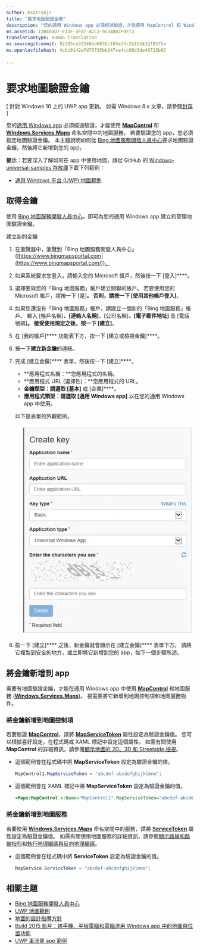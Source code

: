 ```yaml
---
author: msatranjr
title: "要求地圖驗證金鑰"
description: "您的通用 Windows app 必須經過驗證，才能使用 MapControl 和 Windows.Services.Maps 命名空間中的地圖服務。"
ms.assetid: 13B400D7-E13F-4F07-ACC3-9C34087F0F73
translationtype: Human Translation
ms.sourcegitcommit: 92285ce32548bd6035c105e35c2b152432f8575a
ms.openlocfilehash: 4cbc0142e7d76795bb147ce4cc98b3da48715b85

---
```


# 要求地圖驗證金鑰


\[ 針對 Windows 10 上的 UWP app 更新。 如需 Windows 8.x 文章，請參閱[封存](http://go.microsoft.com/fwlink/p/?linkid=619132) \]


您的[通用 Windows app](https://msdn.microsoft.com/library/windows/apps/dn894631) 必須經過驗證，才能使用 [**MapControl**](https://msdn.microsoft.com/library/windows/apps/dn637004) 和 [**Windows.Services.Maps**](https://msdn.microsoft.com/library/windows/apps/dn636979) 命名空間中的地圖服務。 若要驗證您的 app，您必須指定地圖驗證金鑰。 本主題說明如何從 [Bing 地圖服務開發人員中心](https://www.bingmapsportal.com/)要求地圖驗證金鑰，然後將它新增到您的 app。

**提示**：若要深入了解如何在 app 中使用地圖，請從 GitHub 的 [Windows-universal-samples 存放庫](http://go.microsoft.com/fwlink/p/?LinkId=619979)下載下列範例：

-   [通用 Windows 平台 (UWP) 地圖範例](http://go.microsoft.com/fwlink/p/?LinkId=619977)

## 取得金鑰


使用 [Bing 地圖服務開發人員中心](https://www.bingmapsportal.com/)，即可為您的通用 Windows app 建立和管理地圖驗證金鑰。

建立新的金鑰

1.  在瀏覽器中，瀏覽到「Bing 地圖服務開發人員中心」([https://www.bingmapsportal.com](https://www.bingmapsportal.com/))。

2.  如果系統要求您登入，請輸入您的 Microsoft 帳戶，然後按一下 [登入]****。

3.  選擇要與您的「Bing 地圖服務」帳戶建立關聯的帳戶。 若要使用您的 Microsoft 帳戶，請按一下 [是]****。 否則，請按一下 [使用其他帳戶登入]****。

4.  如果您還沒有「Bing 地圖服務」帳戶，請建立一個新的「Bing 地圖服務」帳戶。 輸入 [帳戶名稱]****、[連絡人名稱]****、[公司名稱]****、[電子郵件地址]**** 及 [電話號碼]****。 接受使用規定之後，按一下 [建立]****。

5.  在 [我的帳戶]**** 功能表下方，按一下 [建立或檢視金鑰]****。

6.  按一下**建立新金鑰**的連結。

7.  完成 [建立金鑰]**** 表單，然後按一下 [建立]****。

    -   **應用程式名稱：**您應用程式的名稱。
    -   **應用程式 URL (選擇性)：**您應用程式的 URL。
    -   **金鑰類型：**請選取 [基本]**** 或 [企業]****。
    -   **應用程式類型：**請選取 [通用 Windows app]**** 以在您的通用 Windows app 中使用。

    以下是表單的外觀範例。

    ![[建立金鑰] 表單的範例。](images/createkeydialog.png)

8.  按一下 [建立]**** 之後，新金鑰就會顯示在 [建立金鑰]**** 表單下方。 請將它複製到安全的地方，或立即將它新增到您的 app，如下一個步驟所述。

## 將金鑰新增到 app


需要有地圖驗證金鑰，才能在通用 Windows app 中使用 [**MapControl**](https://msdn.microsoft.com/library/windows/apps/dn637004) 和地圖服務 ([**Windows.Services.Maps**](https://msdn.microsoft.com/library/windows/apps/dn636979))。 視需要將它新增到地圖控制項和地圖服務物件。

### 將金鑰新增到地圖控制項

若要驗證 [**MapControl**](https://msdn.microsoft.com/library/windows/apps/dn637004)，請將 [**MapServiceToken**](https://msdn.microsoft.com/library/windows/apps/dn637036) 屬性設定為驗證金鑰值。 您可以根據喜好設定，在程式碼或 XAML 標記中設定這個屬性。 如需有關使用 **MapControl** 的詳細資訊，請參閱[顯示地圖的 2D、3D 和 Streetside 檢視](display-maps.md)。

-   這個範例會在程式碼中將 **MapServiceToken** 設定為驗證金鑰的值。

    ```cs
    MapControl1.MapServiceToken = "abcdef-abcdefghijklmno";
    ```

-   這個範例會在 XAML 標記中將 **MapServiceToken** 設定為驗證金鑰的值。

    ```xml
    <Maps:MapControl x:Name="MapControl1" MapServiceToken="abcdef-abcdefghijklmno"/>
    ```

### 將金鑰新增到地圖服務

若要使用 [**Windows.Services.Maps**](https://msdn.microsoft.com/library/windows/apps/dn636979) 命名空間中的服務，請將 [**ServiceToken**](https://msdn.microsoft.com/library/windows/apps/dn636977) 屬性設定為驗證金鑰值。 如需有關使用地圖服務的詳細資訊，請參閱[顯示路線和路線指引](routes-and-directions.md)和[執行地理編碼與反向地理編碼](geocoding.md)。

-   這個範例會在程式碼中將 **ServiceToken** 設定為驗證金鑰的值。

    ```cs
    MapService.ServiceToken = "abcdef-abcdefghijklmno";
    ```

## 相關主題

* [Bing 地圖服務開發人員中心](https://www.bingmapsportal.com/)
* [UWP 地圖範例](http://go.microsoft.com/fwlink/p/?LinkId=619977)
* [地圖的設計指導方針](https://msdn.microsoft.com/library/windows/apps/dn596102)
* [Build 2015 影片：跨手機、平板電腦和電腦運用 Windows app 中的地圖與位置功能](https://channel9.msdn.com/Events/Build/2015/2-757)
* [UWP 車流量 app 範例](http://go.microsoft.com/fwlink/p/?LinkId=619982)





<!--HONumber=Aug16_HO3-->


